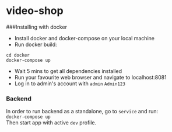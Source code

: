 # video-shop
###Installing with docker
- Install docker and docker-compose on your local machine
- Run docker build:
```shell script
cd docker
docker-compose up
```
- Wait 5 mins to get all dependencies installed
- Run your favourite web browser and navigate to localhost:8081
- Log in to admin's account with ```admin``` ```Admin123```

<h3>Backend</h3>
<p>
In order to run backend as a standalone, go to <code>service</code> and run:<br>
<code>docker-compose up</code>
<br>Then start app with active <code>dev</code> profile.
</p>